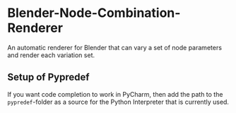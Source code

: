 # Blender-Node-Combination-Renderer
An automatic renderer for Blender that can vary a set of node parameters and render each variation set.

## Setup of Pypredef

If you want code completion to work in PyCharm, then add the path to the `pypredef`-folder as a source for the Python Interpreter that is currently used.
